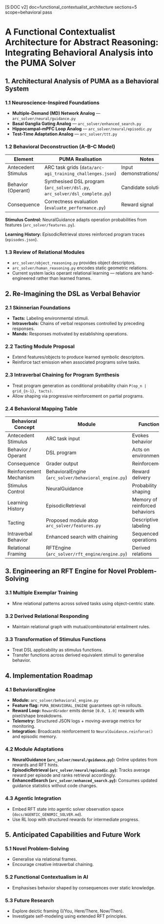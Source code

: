 [S:DOC v2] doc=functional_contextualist_architecture sections=5 scope=behavioral pass

# A Functional Contextualist Architecture for Abstract Reasoning: Integrating Behavioral Analysis into the PUMA Solver

## 1. Architectural Analysis of PUMA as a Behavioral System

### 1.1 Neuroscience-Inspired Foundations
- **Multiple-Demand (MD) Network Analog** — `arc_solver/neural/guidance.py`
- **Basal Ganglia Gating Analog** — `arc_solver/enhanced_search.py`
- **Hippocampal–mPFC Loop Analog** — `arc_solver/neural/episodic.py`
- **Test-Time Adaptation Analog** — `arc_solver/ttt.py`

### 1.2 Behavioral Deconstruction (A–B–C Model)
| Element | PUMA Realisation | Notes |
| --- | --- | --- |
| Antecedent Stimulus | ARC task grids (`data/arc-agi_training_challenges.json`) | Input demonstrations/tables |
| Behavior (Operant) | Synthesised DSL program (`arc_solver/dsl.py`, `arc_solver/dsl_complete.py`) | Candidate solutions |
| Consequence | Correctness evaluation (`evaluate_performance.py`) | Reward signal |

**Stimulus Control:** NeuralGuidance adapts operation probabilities from features (`arc_solver/features.py`).

**Learning History:** EpisodicRetrieval stores reinforced program traces (`episodes.json`).

### 1.3 Review of Relational Modules
- `arc_solver/object_reasoning.py` provides object descriptors.
- `arc_solver/human_reasoning.py` encodes static geometric relations.
- Current system lacks operant relational learning — relations are hand-engineered rather than learned frames.

## 2. Re-Imagining the DSL as Verbal Behavior

### 2.1 Skinnerian Foundations
- **Tacts:** Labeling environmental stimuli.
- **Intraverbals:** Chains of verbal responses controlled by preceding responses.
- **Mands:** Responses motivated by establishing operations.

### 2.2 Tacting Module Proposal
- Extend features/objects to produce learned symbolic descriptors.
- Reinforce tact emission when associated programs solve tasks.

### 2.3 Intraverbal Chaining for Program Synthesis
- Treat program generation as conditional probability chain `P(op_n | grid_{n-1}, tacts)`.
- Allow shaping via progressive reinforcement on partial programs.

### 2.4 Behavioral Mapping Table
| Behavioral Concept | Module | Function |
| --- | --- | --- |
| Antecedent Stimulus | ARC task input | Evokes behavior |
| Behavior / Operant | DSL program | Acts on environment |
| Consequence | Grader output | Reinforcement |
| Reinforcement Mechanism | BehavioralEngine (`arc_solver/behavioral_engine.py`) | Reward delivery |
| Stimulus Control | NeuralGuidance | Probability shaping |
| Learning History | EpisodicRetrieval | Memory of reinforced behaviors |
| Tacting | Proposed module atop `arc_solver/features.py` | Descriptive labeling |
| Intraverbal Behavior | Enhanced search with chaining | Sequenced operations |
| Relational Framing | RFTEngine (`arc_solver/rft_engine/engine.py`) | Derived relations |

## 3. Engineering an RFT Engine for Novel Problem-Solving

### 3.1 Multiple Exemplar Training
- Mine relational patterns across solved tasks using object-centric state.

### 3.2 Derived Relational Responding
- Maintain relational graph with mutual/combinatorial entailment rules.

### 3.3 Transformation of Stimulus Functions
- Treat DSL applicability as stimulus functions.
- Transfer functions across derived equivalent stimuli to generalise behavior.

## 4. Implementation Roadmap

### 4.1 BehavioralEngine
- **Module:** `arc_solver/behavioral_engine.py`
- **Feature flag:** `PUMA_BEHAVIORAL_ENGINE` guarantees opt-in rollouts.
- **Reward Loop:** `RewardGrader` emits dense `[0.0, 1.0]` rewards with pixel/shape breakdowns.
- **Telemetry:** Structured JSON logs + moving-average metrics for monitoring.
- **Integration:** Broadcasts reinforcement to `NeuralGuidance.reinforce()` and episodic memory.

### 4.2 Module Adaptations
- **NeuralGuidance (`arc_solver/neural/guidance.py`):** Online updates from rewards and RFT hints.
- **EpisodicRetrieval (`arc_solver/neural/episodic.py`):** Tracks average reward per episode and ranks retrieval accordingly.
- **EnhancedSearch (`arc_solver/enhanced_search.py`):** Consumes updated guidance statistics without code changes.

### 4.3 Agentic Integration
- Embed RFT state into agentic solver observation space (`docs/AGENTIC_GENOMIC_SOLVER.md`).
- Use RL loop with structured rewards for intermediate progress.

## 5. Anticipated Capabilities and Future Work

### 5.1 Novel Problem-Solving
- Generalise via relational frames.
- Encourage creative intraverbal chaining.

### 5.2 Functional Contextualism in AI
- Emphasises behavior shaped by consequences over static knowledge.

### 5.3 Future Research
- Explore deictic framing (I/You, Here/There, Now/Then).
- Investigate self-modeling using extended RFT principles.

